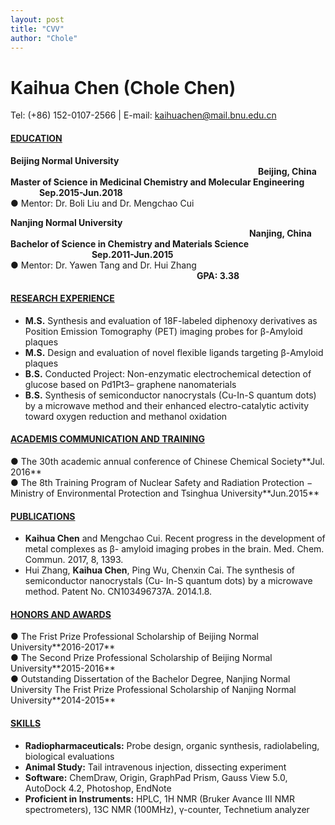 ```yaml
---
layout: post
title: "CVV"
author: "Chole"
---
```



# Kaihua Chen (Chole Chen)
Tel: (+86) 152-0107-2566 | E-mail: kaihuachen@mail.bnu.edu.cn

#### <ins>EDUCATION</ins>
**Beijing Normal University** &emsp;&emsp;&emsp;&emsp;&emsp;&emsp;&emsp;&emsp;&emsp;&emsp;&emsp;&emsp;&emsp;&emsp;&emsp;&emsp;&emsp;&emsp;&emsp;&emsp;&emsp;&emsp;&emsp;&emsp;&emsp;&emsp;&emsp;&emsp; **Beijing, China**<br>
**Master of Science in Medicinal Chemistry and Molecular Engineering**
&emsp;&emsp;&emsp; **Sep.2015-Jun.2018**<br>
● Mentor: Dr. Boli Liu and Dr. Mengchao Cui

**Nanjing Normal University**
&emsp;&emsp;&emsp;&emsp;&emsp;&emsp;&emsp;&emsp;&emsp;&emsp;&emsp;&emsp;&emsp;&emsp;&emsp;&emsp;&emsp;&emsp;&emsp;&emsp;&emsp;&emsp;&emsp;&emsp;&emsp;&emsp;&emsp; **Nanjing, China**<br>
**Bachelor of Science in Chemistry and Materials Science**
&emsp;&emsp;&emsp;&emsp;&emsp;&emsp;&emsp;&emsp;&emsp; **Sep.2011-Jun.2015**<br>
● Mentor: Dr. Yawen Tang and Dr. Hui Zhang &emsp;&emsp;&emsp;&emsp;&emsp;&emsp;&emsp;&emsp;&emsp;&emsp;&emsp;&emsp;&emsp;&emsp;&emsp;&emsp;&emsp;&emsp;&emsp;&emsp;&emsp; **GPA: 3.38**


#### <ins>RESEARCH EXPERIENCE</ins>
* **M.S.** Synthesis and evaluation of 18F-labeled diphenoxy derivatives as Position Emission Tomography (PET) imaging probes for β-Amyloid plaques
* **M.S.** Design and evaluation of novel flexible ligands targeting β-Amyloid plaques
* **B.S.** Conducted Project: Non-enzymatic electrochemical detection of glucose based on Pd1Pt3–
graphene nanomaterials
* **B.S.** Synthesis of semiconductor nanocrystals (Cu-In-S quantum dots) by a microwave method and
their enhanced electro-catalytic activity toward oxygen reduction and methanol oxidation

#### <ins>ACADEMIS COMMUNICATION AND TRAINING</ins>
<div style="display:flex;justify-content:space-between">● The 30th academic annual conference of Chinese Chemical Society**Jul. 2016**</div>
<div style="display:flex;justify-content:space-between">● The 8th Training Program of Nuclear Safety and Radiation Protection
− Ministry of Environmental Protection and Tsinghua University**Jun.2015**</div>

#### <ins>PUBLICATIONS</ins>
* **Kaihua Chen** and Mengchao Cui. Recent progress in the development of metal complexes as β- amyloid imaging probes in the brain. Med. Chem. Commun. 2017, 8, 1393.
* Hui Zhang, **Kaihua Chen**, Ping Wu, Chenxin Cai. The synthesis of semiconductor nanocrystals (Cu- In-S quantum dots) by a microwave method. Patent No. CN103496737A. 2014.1.8.

#### <ins>HONORS AND AWARDS</ins>
<div style="display:flex;justify-content:space-between">● The Frist Prize Professional Scholarship of Beijing Normal University**2016-2017**</div>
<div style="display:flex;justify-content:space-between">● The Second Prize Professional Scholarship of Beijing Normal University**2015-2016**</div>
<div style="display:flex;justify-content:space-between">● Outstanding Dissertation of the Bachelor Degree, Nanjing Normal University
The Frist Prize Professional Scholarship of Nanjing Normal University**2014-2015**</div>


#### <ins>SKILLS</ins>

* **Radiopharmaceuticals:** Probe design, organic synthesis, radiolabeling, biological evaluations<br>
* **Animal Study:** Tail intravenous injection, dissecting experiment<br>
* **Software:** ChemDraw, Origin, GraphPad Prism, Gauss View 5.0, AutoDock 4.2, Photoshop, EndNote<br>
* **Proficient in Instruments:** HPLC, 1H NMR (Bruker Avance III NMR spectrometers), 13C NMR (100MHz), γ-counter, Technetium analyzer
